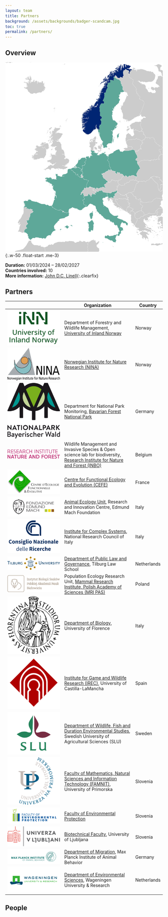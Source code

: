 ```yaml
---
layout: team
title: Partners
background: /assets/backgrounds/badger-scandcam.jpg
toc: true
permalink: /partners/
---
```


<style>
  .content {
    table {
      img {
        width: 100px;
      }
    }
  }
</style>

## Overview

![Map of partner countries](/assets/images/partner-countries.png){:.w-50 .float-start .me-3}

**Duration:** 01/03/2024 – 28/02/2027  
**Countries involved:** 10  
**More information:** [John D.C. Linell](mailto:john.linnell@inn.no){:.clearfix}

## Partners

&nbsp; | Organization | Country
--- | --- | ---
![logo](/assets/logos/inn.png) | Department of Forestry and Wildlife Management, [University of Inland Norway](https://www.inn.no/english/) | Norway
![logo](/assets/logos/nina.png) | [Norwegian Institute for Nature Research (NINA)](https://www.nina.no/english/) | Norway
![logo](/assets/logos/bavarian.png) | Department for National Park Monitoring, [Bavarian Forest National Park](https://www.nationalpark-bayerischer-wald.bayern.de/english/research/) | Germany
![logo](/assets/logos/inbo.png) | Wildlife Management and Invasive Species & Open science lab for biodiversity, [Research Institute for Nature and Forest (INBO)](https://www.vlaanderen.be/inbo/en-gb/homepage/) | Belgium
![logo](/assets/logos/cefe.png) | [Centre for Functional Ecology and Evolution (CEFE)](https://www.cefe.cnrs.fr/en/) | France
![logo](/assets/logos/fmach.png) | [Animal Ecology Unit](https://cri.fmach.it/en/Research-activity/Research-Unit/Animal-Ecology), Research and Innovation Centre, Edmund Mach Foundation | Italy
![logo](/assets/logos/cnr.png) | [Institute for Complex Systems](https://www.isc.cnr.it/), National Research Council of Italy | Italy
![logo](/assets/logos/tilburguniversity.png) | [Department of Public Law and Governance](https://www.tilburguniversity.edu/about/schools/law/departments/plg), Tilburg Law School | Netherlands
![logo](/assets/logos/ibs.svg) | Population Ecology Research Unit, [Mammal Research Institute, Polish Academy of Sciences (MRI PAS)](https://ibs.bialowieza.pl/en/institute/about-the-institute/) | Poland
![logo](/assets/logos/unifi.png) | [Department of Biology](https://www.bio.unifi.it/), University of Florence | Italy
![logo](/assets/logos/uclm.png) | [Institute for Game and Wildlife Research (IREC)](https://www.irec.es/en/), University of Castilla-LaMancha | Spain
![logo](/assets/logos/slu.png) | [Department of Wildlife, Fish and Duration Environmental Studies](https://www.slu.se/en/departments/wildlife-fish-environmental-studies/), Swedish University of Agricultural Sciences (SLU) | Sweden
![logo](/assets/logos/upr.png) | [Faculty of Mathematics, Natural Sciences and Information Technology (FAMNIT)](https://www.famnit.upr.si/en), University of Primorska | Slovenia
![logo](/assets/logos/fvo.png) | [Faculty of Environmental Protection](https://fvo.si/en/) | Slovenia
![logo](/assets/logos/uni-lj.png) | [Biotechnical Faculty](https://www.bf.uni-lj.si/en/), University of Ljubljana | Slovenia
![logo](/assets/logos/mpg.png) | [Department of Migration](https://www.ab.mpg.de/wikelski), Max Planck Institute of Animal Behavior | Germany
![logo](/assets/logos/wur.png) | [Department of Environmental Sciences](https://research.wur.nl/en/organisations/department-of-environmental-sciences), Wageningen University & Research | Netherlands

## People
